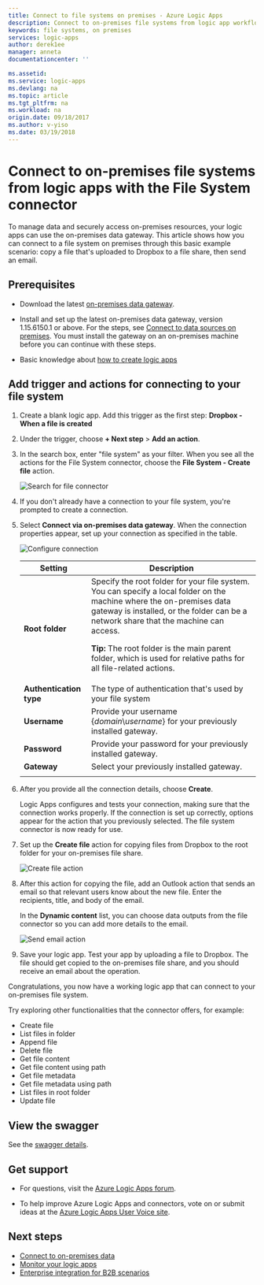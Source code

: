 ```yaml
---
title: Connect to file systems on premises - Azure Logic Apps
description: Connect to on-premises file systems from logic app workflows through the on-premises data gateway and File System connector
keywords: file systems, on premises
services: logic-apps
author: derek1ee
manager: anneta
documentationcenter: ''

ms.assetid:
ms.service: logic-apps
ms.devlang: na
ms.topic: article
ms.tgt_pltfrm: na
ms.workload: na
origin.date: 09/18/2017
ms.author: v-yiso
ms.date: 03/19/2018
---
```


# Connect to on-premises file systems from logic apps with the File System connector

To manage data and securely access on-premises resources, 
your logic apps can use the on-premises data gateway. 
This article shows how you can connect to a file system on premises 
through this basic example scenario: copy a file that's uploaded to Dropbox to a file share, 
then send an email.

## Prerequisites

* Download the latest [on-premises data gateway](https://www.microsoft.com/download/details.aspx?id=53127).

* Install and set up the latest on-premises data gateway, version 1.15.6150.1 or above. 
For the steps, see [Connect to data sources on premises](http://aka.ms/logicapps-gateway). 
You must install the gateway on an on-premises machine 
before you can continue with these steps.

* Basic knowledge about [how to create logic apps](../logic-apps/quickstart-create-first-logic-app-workflow.md)

## Add trigger and actions for connecting to your file system

1. Create a blank logic app. Add this trigger as the first step: **Dropbox - When a file is created** 

2. Under the trigger, choose **+ Next step** > **Add an action**. 

3. In the search box, enter "file system" as your filter. 
When you see all the actions for the File System connector, 
choose the **File System - Create file** action. 

   ![Search for file connector](media/logic-apps-using-file-connector/search-file-connector.png)

4. If you don't already have a connection to your file system, 
you're prompted to create a connection. 

5. Select **Connect via on-premises data gateway**. 
When the connection properties appear, 
set up your connection as specified in the table.

   ![Configure connection](media/logic-apps-using-file-connector/create-file.png)

   | Setting | Description |
   | ------- | ----------- |
   | **Root folder** | Specify the root folder for your file system. You can specify a local folder on the machine where the on-premises data gateway is installed, or the folder can be a network share that the machine can access. <p>**Tip:** The root folder is the main parent folder, which is used for relative paths for all file-related actions. | 
   | **Authentication type** | The type of authentication that's used by your file system | 
   | **Username** | Provide your username {*domain*\\*username*} for your previously installed gateway. | 
   | **Password** | Provide your password for your previously installed gateway. | 
   | **Gateway** | Select your previously installed gateway. | 
   ||| 

6. After you provide all the connection details, choose **Create**. 

   Logic Apps configures and tests your connection, 
   making sure that the connection works properly. 
   If the connection is set up correctly, 
   options appear for the action that you previously selected. 
   The file system connector is now ready for use.

7. Set up the **Create file** action for copying files from Dropbox 
to the root folder for your on-premises file share.

   ![Create file action](media/logic-apps-using-file-connector/create-file-filled.png)

8. After this action for copying the file, 
add an Outlook action that sends an email 
so that relevant users know about the new file. 
Enter the recipients, title, and body of the email. 

   In the **Dynamic content** list, you can choose data outputs 
   from the file connector so you can add more details to the email.

   ![Send email action](media/logic-apps-using-file-connector/send-email.png)

9. Save your logic app. Test your app by uploading a file to Dropbox. 
The file should get copied to the on-premises file share, 
and you should receive an email about the operation.

Congratulations, you now have a working logic app that 
can connect to your on-premises file system. 

Try exploring other functionalities that the connector offers, for example:

- Create file
- List files in folder
- Append file
- Delete file
- Get file content
- Get file content using path
- Get file metadata
- Get file metadata using path
- List files in root folder
- Update file

## View the swagger

See the [swagger details](/connectors/fileconnector/). 

## Get support

* For questions, visit the 
[Azure Logic Apps forum](https://social.msdn.microsoft.com/Forums/en-US/home?forum=azurelogicapps).

* To help improve Azure Logic Apps and connectors, vote on or submit ideas at the 
[Azure Logic Apps User Voice site](http://aka.ms/logicapps-wish).

## Next steps

* [Connect to on-premises data](../logic-apps/logic-apps-gateway-connection.md) 
* [Monitor your logic apps](../logic-apps/logic-apps-monitor-your-logic-apps.md)
* [Enterprise integration for B2B scenarios](../logic-apps/logic-apps-enterprise-integration-overview.md)
